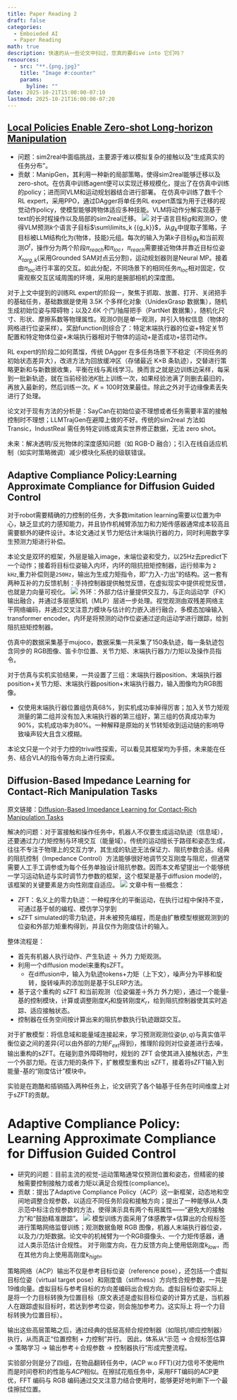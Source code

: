 ```yaml
---
title: Paper Reading 2
draft: false
categories:
  - Emboieded AI
  - Paper Reading
math: true
description: 快速的从一些论文中扫过，您真的要dive into 它们吗？
resources:
  - src: "**.{png,jpg}"
    title: "Image #:counter"
    params:
      byline: ""
date: 2025-10-21T15:00:00-07:10
lastmod: 2025-10-21T16:00:00-07:20
---
```

## [Local Policies Enable Zero-shot Long-horizon Manipulation](https://arxiv.org/abs/2410.22332)
- 问题：sim2real中面临挑战，主要源于难以模拟复杂的接触以及“生成真实的任务分布”。
- 贡献：ManipGen，其利用一种新的局部策略，使得sim2real能够迁移以及zero-shot。在仿真中训练agent便可以实现迁移规模化，提出了在仿真中训练的policy；进而同VLM和运动规划器结合进行部署。
在仿真中训练了数千个RL expert，采用PPO，通过DAgger将单任务RL expert蒸馏为用于迁移的视觉动作policy，使模型能够跨物体适应多种技能。VLM将动作分解实现基于text的长时程操作以及局部的sim2real迁移。
![](output_image/938a7a1383901f3964d24c8128ed23bf.png)
对于语言目标$g$和观测$O$，使得VLM预测$k$个语言子目标$\sum\limits_k {{g_k}}$，从$g_{k}$中提取子策略，子目标被LLM结构化为(物体，技能)元组。每次的输入为第$k$子目标$g_{k}$和当前观测$O^t$，操作分为两个阶段$\pi_{reach}$和$\pi_{loc}$，$\pi_{reach}$需要接近物体并靠近目标位姿$X_{targ,k}$(采用Grounded SAM对点云分割)，运动规划器则是Neural MP。接着由$\pi_{loc}$进行丰富的交互。如此分配，不同场景下的相同任务$\pi_{loc}$相对固定，仅需观察交互区域周围的环境，采用的是腕部相机的深度图。

对于上文中提到的训练RL expert的阶段一，聚焦于抓取、放置、打开、关闭把手的基础任务，基础数据是使用 3.5K 个多样化对象（UnidexGrasp 数据集），随机生成初始位姿与障碍物；以及2.6K 个门/抽屉把手（PartNet 数据集），随机化尺寸、形状、摩擦系数等物理属性。观测$O$则是单一观测，并引入特权信息（物体的网格进行位姿采样）。奖励function则综合了：特定末端执行器的位姿+特定关节配置和特定物体位姿+末端执行器相对于物体的运动+是否成功+惩罚动作。

RL expert的阶段二如何蒸馏，传统 DAgger 在多任务场景下不稳定（不同任务的初始状态差异大），改进方法为回放缓冲区（存储最近 K$\times$B 条轨迹），交替进行策略更新和与新数据收集，平衡在线与离线学习。换而言之就是边训练边采样，每采到一批新轨迹，就在当前经验池$K$批上训练一次，如果经验池满了则删去最旧的，再放入最新的，然后训练一次。$K=100$时效果最佳。除此之外对于边缘像素丢失进行了处理。

论文对于现有方法的分析是：SayCan在初始位姿不理想或者任务需要丰富的接触控制时不理想；LLMTrajGen在避障上做的不好。传统的sim2real 方法如 Transic，IndustReal 需任务特定训练或真实世界修正数据，无法 zero shot。

未来：解决透明/反光物体的深度感知问题（如 RGB-D 融合）；引入在线自适应机制（如实时策略微调）减少模块化系统的级联错误。

##  Adaptive Compliance Policy:Learning Approximate Compliance for Diffusion Guided Control
对于robot需要精确的力控制的任务，大多数imitation learning需要以位置为中心，缺乏显式的力感知能力，并且协作机械臂添加力和力矩传感器通常成本较高且需要额外的硬件设计。本论文通过关节力矩估计末端执行器的力，同时利用数字孪生预测力矩进行补偿。

本论文是双环的框架，外层是输入image，末端位姿和受力，以25Hz去predict下一个动作；接着将目标位姿输入内环，内环的阻抗扭矩控制器，运行频率为 `2 kHz`,重力补偿则是`250Hz`，输出为生成力矩指令，即“力入-力出”的结构。这一套有两种互补的力反馈机制：手持控制器提供触觉反馈，在虚拟现实中提供视觉反馈，也就是力向量可视化。
![](output_image/fa4bac07db92ef56e4587a75d2544115.png)
外环：外部力估计量提供交互力，与正向运动学（FK）输出融合，并通过多层感知机（MLP）层进一步处理。视觉观测由双残差网络主干网络编码，并通过交叉注意力模块与估计的力嵌入进行融合，多模态加噪输入transformer encoder。内环是将预测的动作位姿通过逆向运动学进行跟踪，给到阻抗扭矩控制器。

仿真中的数据采集基于mujoco，数据采集一共采集了150条轨迹，每一条轨迹包含同步的 RGB图像、笛卡尔位置、关节力矩、末端执行器力/力矩以及操作员指令。

对于仿真与实机实验结果，一共设置了三组：末端执行器position、末端执行器position+关节力矩、末端执行器position+末端执行器力，输入图像均为RGB图像。
- 仅使用末端执行器位置组仿真68%，到实机成功率掉得厉害；加入关节力矩观测量的第二组并没有加入末端执行器的第三组好，第三组的仿真成功率为90%，实机成功率为80%。一种解释是原始的关节转矩收到运动链的影响导致噪声较大且含义模糊。

本论文只是一个对于力控的trival性探索，可以看见其框架均为手搭，未来能在任务、结合VLA的指令等方向上进行探索。
## Diffusion-Based Impedance Learning for Contact-Rich Manipulation Tasks
 原文链接：[Diffusion-Based Impedance Learning for Contact-Rich Manipulation Tasks](https://arxiv.org/abs/2509.19696)
 
 解决的问题：对于富接触和操作任务中，机器人不仅要生成运动轨迹（信息域），还要通过力/力矩控制与环境交互（能量域）。传统的运动擅长于路径和姿态生成，往往不专注于物理上的交互力学，其生成的轨迹无法保证力、阻抗参数合适。经典的阻抗控制（Impedance Control）方法能够很好地调节交互刚度与阻尼，但通常需要人工手工调参或为每个任务单独设计阻抗参数。因而本文希望提出一个能够统一学习运动轨迹与实时调节力参数的框架，这个框架是基于diffusion model的，该框架的关键要素是方向性刚度自适应。
![](output_image/cc0788ad4e34343d038697859faba6af.png)
文章中有一些概念：
- ZFT：名义上的零力轨迹：一种程序化的平衡运动，在执行过程中保持不变，可通过基于帧的编程、模仿学习学到
- sZFT simulated的零力轨迹，并未被预先编程，而是由扩散模型根据观测到的位姿和外部力矩重构得到，并且仅作为刚度估计的输入。

整体流程是：
- 首先有机器人执行动作、产生轨迹 ＋ 外力 力矩观测。
- 利用一个diffusion model来重构sZFT。
	- 在diffusion中，输入为轨迹tokens+力矩（上下文），噪声分为平移和旋转，旋转噪声的添加则是基于SLERP方法。
- 基于这个重构的 sZFT 和当前观测（位姿偏差＋外力 外力矩），通过一个能量-基的控制模块，计算或调整刚度$K_{t}$和旋转刚度$K_{r}$，给到阻抗控制器使其实时追踪、适应接触状态。
- 控制器在任务空间按计算出来的阻抗参数执行轨迹跟踪交互。

对于扩散模型：将信息域和能量域连接起来，学习预测观测位姿$(p,q)$与真实值平衡位姿之间的差异(可以由外部的力矩$F_{ext}$得到)，推理阶段则对位姿差进行去噪，输出重构的sZFT。在碰到意外障碍物时，规划的 ZFT 会使其进入接触状态，产生一个外部力矩。在该力矩的条件下，扩散模型重构出 sZFT，接着将sZFT输入到能量-基的“刚度估计”模块中。

实验是在跑酷和插销插入两种任务上，论文研究了各个轴基于任务在时间维度上对于sZFT的贡献。

# Adaptive Compliance Policy: Learning Approximate Compliance for Diffusion Guided Control
- 研究的问题：目前主流的视觉-运动策略通常仅预测位置和姿态，但精密的接触需要控制接触力或者力矩以满足合规性(compliance)。
- 贡献：提出了Adaptive Compliance Policy（ACP）这一新框架，动态地和空间地调整合规参数，以适应不同任务阶段和接触方向；提出了一种能够从人类示范中标注合规参数的方法，使得演示具有两个有用属性——“避免大的接触力”和“鼓励精准跟踪”。
![](output_image/177e18be24e39f8f9700866372544e92.png)
模型训练方面采用了体感教学+估算出的合规标签进行策略网络监督训练；观测数据鱼眼 RGB 图像，机器人末端执行器位姿，以及力/力矩数据。论文中的机械臂为一个RGB摄像头、一个力矩传感器，通过人类示范估计合规性。 对于刚度方向，在力反馈方向上使用低刚度$k_{low}$，而在其他方向上使用高刚度$k_{high}$。  

策略网络（ACP）输出不仅是参考目标位姿（reference pose），还包括一个虚拟目标位姿（virtual target pose）和刚度值（stiffness）方向性合规参数，一共是19维向量。虚拟目标与参考目标的方向差编码出合规方向。虚拟目标位姿实际上是将一个力目标转换为位置目标（原文表述是虚拟目标位姿的计算方式是，当机器人在跟踪虚拟目标时，若达到参考位姿，则会施加参考力。这实际上
将一个力目标转换为位置目标）。 

输出这些高层策略之后，通过经典的低层高频合规控制器（如阻抗/顺应控制器）执行，从而真正“位置控制 + 力控制”并行。 因此，体系从“示范 → 合规标签估算 → 策略学习 → 输出参考＋合规参数 → 控制器执行”形成完整流程。

实验部分则是分了四组，在物品翻转任务中，(ACP w.o FFT)(对力信号不使用fft而是时间卷积)的性能与$ACP$相似。在擦拭花瓶任务中，采用FFT编码的ACP更优，FFT 编码与 RGB 编码通过交叉注意力结合使用时，能够更好地判断下一个最佳擦拭位置。